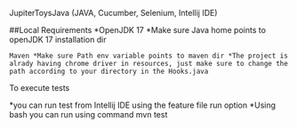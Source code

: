 JupiterToysJava (JAVA, Cucumber, Selenium, Intellij IDE)

##Local Requirements *OpenJDK 17 *Make sure Java home points to openJDK 17 installation dir

    Maven *Make sure Path env variable points to maven dir *The project is alrady having chrome driver in resources, just make sure to change the path according to your directory in the Hooks.java

To execute tests

*you can run test from Intellij IDE using the feature file run option *Using bash you can run using command mvn test
